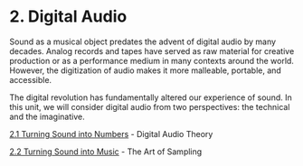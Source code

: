 <link href="../../markdown.css" rel="stylesheet"></link> 

# 2. Digital Audio

Sound as a musical object predates the advent of digital audio by many decades. Analog records and tapes have served as raw material for creative production or as a performance medium in many contexts around the world. However, the digitization of audio makes it more malleable, portable, and accessible.

The digital revolution has fundamentally altered our experience of sound. In this unit, we will consider digital audio from two perspectives: the technical and the imaginative.

[2.1 Turning Sound into Numbers](2.1.numbers.html) - Digital Audio Theory

[2.2 Turning Sound into Music](2.2.music.html) - The Art of Sampling

